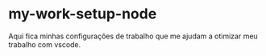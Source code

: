 # my-work-setup-node
Aqui fica minhas configurações de trabalho que me ajudam a otimizar meu trabalho com vscode. 
